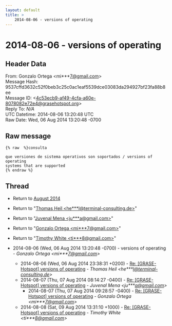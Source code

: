```yaml
---
layout: default
title: >
    2014-08-06 - versions of operating
---
```


# 2014-08-06 - versions of operating

## Header Data

From: Gonzalo Ortega \<mi***7@gmail.com\><br>
Message Hash: 9537cffd3632c52f0beb3c25c0ac1eaf5539dce03083da294927bf23fa88b8ee<br>
Message ID: \<4c53ecb9-af49-4cfa-a60e-8078082e72e4@grasehotspot.org\><br>
Reply To: _N/A_<br>
UTC Datetime: 2014-08-06 13:20:48 UTC<br>
Raw Date: Wed, 06 Aug 2014 13:20:48 -0700<br>

## Raw message

```
{% raw  %}consulta 

que versiones de sistema operativos son soportados / versions of operating 
systems that are supported
{% endraw %}
```

## Thread

+ Return to [August 2014](/archive/2014/08)

+ Return to "[Thomas Heil <he***l<span>@</span>terminal-consulting.de>](/authors/he___l_at_terminalconsulting_de)"
+ Return to "[Juvenal Mena <ju***a<span>@</span>gmail.com>](/authors/ju___a_at_gmail_com)"
+ Return to "[Gonzalo Ortega <mi***7<span>@</span>gmail.com>](/authors/mi___7_at_gmail_com)"
+ Return to "[Timothy White <ti***8<span>@</span>gmail.com>](/authors/ti___8_at_gmail_com)"

+ 2014-08-06 (Wed, 06 Aug 2014 13:20:48 -0700) - versions of operating - _Gonzalo Ortega \<mi***7@gmail.com\>_
  + 2014-08-06 (Wed, 06 Aug 2014 23:38:31 +0200) - [Re: [GRASE-Hotspot] versions of operating](/archive/2014/08/5f5633e42aacfbb8eb8e3d45dbd7d74092c5f317f3a207aeee44c82da23d31ae) - _Thomas Heil \<he***l@terminal-consulting.de\>_
  + 2014-08-07 (Thu, 07 Aug 2014 08:14:27 -0400) - [Re: [GRASE-Hotspot] versions of operating](/archive/2014/08/4bfed86b94b32190d201eee99658d982069325ad97786667982c7c879c17bfc0) - _Juvenal Mena \<ju***a@gmail.com\>_
    + 2014-08-07 (Thu, 07 Aug 2014 09:28:57 -0400) - [Re: [GRASE-Hotspot] versions of operating](/archive/2014/08/ddd4d96ea8edbefb6da890450cfd5955f6b0955dbc1a45683283d6ab01271f90) - _Gonzalo Ortega \<mi***7@gmail.com\>_
  + 2014-08-08 (Sat, 09 Aug 2014 13:31:10 +1000) - [Re: [GRASE-Hotspot] versions of operating](/archive/2014/08/705f515e058e0f40a394bc7398bddb2a884a2f36a9983e7da32084dd43e79503) - _Timothy White \<ti***8@gmail.com\>_

